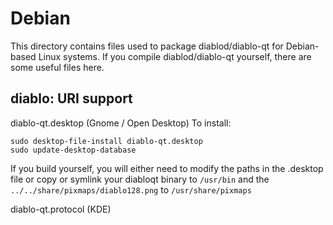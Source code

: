 
Debian
====================
This directory contains files used to package diablod/diablo-qt
for Debian-based Linux systems. If you compile diablod/diablo-qt yourself, there are some useful files here.

## diablo: URI support ##


diablo-qt.desktop  (Gnome / Open Desktop)
To install:

	sudo desktop-file-install diablo-qt.desktop
	sudo update-desktop-database

If you build yourself, you will either need to modify the paths in
the .desktop file or copy or symlink your diabloqt binary to `/usr/bin`
and the `../../share/pixmaps/diablo128.png` to `/usr/share/pixmaps`

diablo-qt.protocol (KDE)

